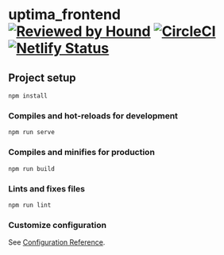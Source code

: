 # uptima_frontend [![Reviewed by Hound](https://img.shields.io/badge/ESLint%20Reviewed%20by%20-HoundCI-d16ef5)](https://houndci.com) [![CircleCI](https://circleci.com/gh/UptimaNGR/uptima-frontend.svg?style=svg)](https://app.circleci.com/pipelines/github/UptimaNGR/uptima-frontend) [![Netlify Status](https://api.netlify.com/api/v1/badges/bd14db29-b61b-4e56-884d-7f57bb4d0fc5/deploy-status)](https://app.netlify.com/sites/uptima/deploys)

## Project setup
```
npm install
```

### Compiles and hot-reloads for development
```
npm run serve
```

### Compiles and minifies for production
```
npm run build
```

### Lints and fixes files
```
npm run lint
```

### Customize configuration
See [Configuration Reference](https://cli.vuejs.org/config/).
